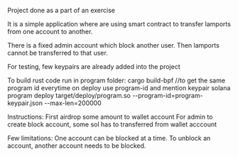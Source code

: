 Project done as a part of an exercise

It is a simple application where are using smart contract to transfer lamports from one account to another.

There is a fixed admin account which block another user. Then lamports cannot be transferred to that user.

For testing, few keypairs are already added into the project

To build rust code
run in program folder:
cargo build-bpf 
//to get the same program id everytime on deploy use program-id and mention keypair 
solana program deploy target/deploy/program.so --program-id=program-keypair.json --max-len=200000 

Instructions:
First airdrop some amount to wallet account
For admin to create block account, some sol has to transferred from wallet acccount

Few limitations:
One account can be blocked at a time.
To unblock an account, another account needs to be blocked.


